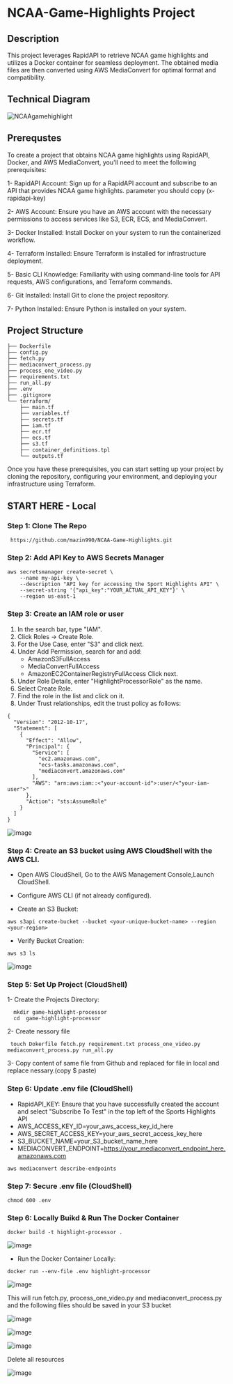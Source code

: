 # NCAA-Game-Highlights Project

## Description
This project leverages RapidAPI to retrieve NCAA game highlights and utilizes a Docker container for seamless deployment. The obtained media files are then converted using AWS MediaConvert for optimal format and compatibility.

## Technical Diagram
![NCAAgamehighlight](https://github.com/user-attachments/assets/0e0d2201-c2b8-4c2e-9da3-77470c0f8b91)


## Prerequstes
To create a project that obtains NCAA game highlights using RapidAPI, Docker, and AWS MediaConvert, you'll need to meet the following prerequisites:

1- RapidAPI Account: Sign up for a RapidAPI account and subscribe to an API that provides NCAA game highlights.
parameter you should copy (x-rapidapi-key)

2- AWS Account: Ensure you have an AWS account with the necessary permissions to access services like S3, ECR, ECS, and MediaConvert.

3- Docker Installed: Install Docker on your system to run the containerized workflow.

4- Terraform Installed: Ensure Terraform is installed for infrastructure deployment.

5- Basic CLI Knowledge: Familiarity with using command-line tools for API requests, AWS configurations, and Terraform commands.

6- Git Installed: Install Git to clone the project repository.

7- Python Installed: Ensure Python is installed on your system.

## Project Structure

```src/
├── Dockerfile
├── config.py
├── fetch.py
├── mediaconvert_process.py
├── process_one_video.py
├── requirements.txt
├── run_all.py
├── .env
├── .gitignore
└── terraform/
    ├── main.tf
    ├── variables.tf
    ├── secrets.tf
    ├── iam.tf
    ├── ecr.tf
    ├── ecs.tf
    ├── s3.tf
    ├── container_definitions.tpl
    └── outputs.tf
```
Once you have these prerequisites, you can start setting up your project by cloning the repository, configuring your environment, and deploying your infrastructure using Terraform.

## START HERE - Local
### Step 1: Clone The Repo

```
 https://github.com/mazin990/NCAA-Game-Highlights.git

 ```
### Step 2: Add API Key to AWS Secrets Manager
```
aws secretsmanager create-secret \
    --name my-api-key \
    --description "API key for accessing the Sport Highlights API" \
    --secret-string '{"api_key":"YOUR_ACTUAL_API_KEY"}' \
    --region us-east-1
```
### Step 3: Create an IAM role or user
1.	In the search bar, type "IAM".
2.	Click Roles -> Create Role.
3.	For the Use Case, enter "S3" and click next.
4.	Under Add Permission, search for and add:
    - AmazonS3FullAccess
	- MediaConvertFullAccess
	- AmazonEC2ContainerRegistryFullAccess
Click next.
1.	Under Role Details, enter "HighlightProcessorRole" as the name.
2.	Select Create Role.
3.	Find the role in the list and click on it.
4.	Under Trust relationships, edit the trust policy as follows:

```
{
  "Version": "2012-10-17",
  "Statement": [
    {
      "Effect": "Allow",
      "Principal": {
        "Service": [
          "ec2.amazonaws.com",
          "ecs-tasks.amazonaws.com",
          "mediaconvert.amazonaws.com"
        ],
        "AWS": "arn:aws:iam::<"your-account-id">:user/<"your-iam-user">"
      },
      "Action": "sts:AssumeRole"
    }
  ]
}
```
![image](https://github.com/user-attachments/assets/db164cc4-6087-4209-adeb-fd2ae21c5c02)


### Step 4: Create an S3 bucket using AWS CloudShell with the AWS CLI.

- Open AWS CloudShell, Go to the AWS Management Console,Launch CloudShell.

- Configure AWS CLI (if not already configured).

- Create an S3 Bucket:
 ```
 aws s3api create-bucket --bucket <your-unique-bucket-name> --region <your-region>
```

- Verify Bucket Creation:
```
aws s3 ls
```
![image](https://github.com/user-attachments/assets/8690b433-4b85-4a72-87c3-5a3046753481)

### Step 5: Set Up Project (CloudShell)

1- Create the Projects Directory: 
```
  mkdir game-highlight-processor
  cd  game-highlight-processor
```

2- Create nessory file  
```
 touch Dokerfile fetch.py requirement.txt process_one_video.py mediaconvert_process.py run_all.py
```
3- Copy content of same file from Github and replaced for file in local and replace nessary.(copy $ paste)

### Step 6: Update .env file  (CloudShell)
- RapidAPI_KEY: Ensure that you have successfully created the account and select "Subscribe To Test" in the top left of the Sports Highlights API
- AWS_ACCESS_KEY_ID=your_aws_access_key_id_here
- AWS_SECRET_ACCESS_KEY=your_aws_secret_access_key_here
- S3_BUCKET_NAME=your_S3_bucket_name_here
- MEDIACONVERT_ENDPOINT=https://your_mediaconvert_endpoint_here.amazonaws.com
  
```
aws mediaconvert describe-endpoints
```
### Step 7: Secure .env file  (CloudShell)

```
chmod 600 .env
```

### Step 6: Locally Buikd & Run The Docker Container

```
docker build -t highlight-processor .
```

![image](https://github.com/user-attachments/assets/4337a19d-7a73-4cee-9f3f-cbd7e78bb0b4)

- Run the Docker Container Locally:

```
docker run --env-file .env highlight-processor
```
![image](https://github.com/user-attachments/assets/d390ef41-0401-4c40-9ce5-8e26bcb958fe)

This will run fetch.py, process_one_video.py and mediaconvert_process.py and the following files should be saved in your S3 bucket

![image](https://github.com/user-attachments/assets/e422a002-a3e9-4563-a3ab-afcb12e4c22d)

![image](https://github.com/user-attachments/assets/2a42a234-2e58-4405-8d47-6f2765864e95)

![image](https://github.com/user-attachments/assets/3897d736-41d0-4121-ac9d-4a07a16f17e9)

Delete all resources


![image](https://github.com/user-attachments/assets/149a5b95-e587-4f21-b53a-8cdb61b1474d)
